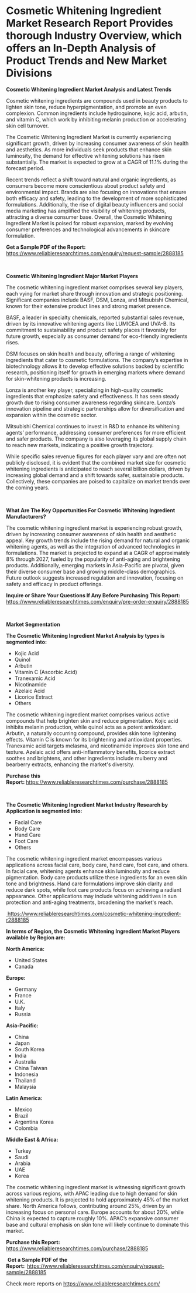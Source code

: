 <p><h1>Cosmetic Whitening Ingredient Market Research Report Provides thorough Industry Overview, which offers an In-Depth Analysis of Product Trends and New Market Divisions</h1></p><p><strong>Cosmetic Whitening Ingredient Market Analysis and Latest Trends</strong></p>
<p><p>Cosmetic whitening ingredients are compounds used in beauty products to lighten skin tone, reduce hyperpigmentation, and promote an even complexion. Common ingredients include hydroquinone, kojic acid, arbutin, and vitamin C, which work by inhibiting melanin production or accelerating skin cell turnover. </p><p>The Cosmetic Whitening Ingredient Market is currently experiencing significant growth, driven by increasing consumer awareness of skin health and aesthetics. As more individuals seek products that enhance skin luminosity, the demand for effective whitening solutions has risen substantially. The market is expected to grow at a CAGR of 11.1% during the forecast period. </p><p>Recent trends reflect a shift toward natural and organic ingredients, as consumers become more conscientious about product safety and environmental impact. Brands are also focusing on innovations that ensure both efficacy and safety, leading to the development of more sophisticated formulations. Additionally, the rise of digital beauty influencers and social media marketing has amplified the visibility of whitening products, attracting a diverse consumer base. Overall, the Cosmetic Whitening Ingredient Market is poised for robust expansion, marked by evolving consumer preferences and technological advancements in skincare formulation.</p></p>
<p><strong>Get a Sample PDF of the Report:&nbsp;</strong> <a href="https://www.reliableresearchtimes.com/enquiry/request-sample/2888185?utm_campaign=2997&utm_medium=2&utm_source=Github&utm_content=ia&utm_term=14032025&utm_id=cosmetic-whitening-ingredient">https://www.reliableresearchtimes.com/enquiry/request-sample/2888185</a></p>
<p>&nbsp;</p>
<p><strong>Cosmetic Whitening Ingredient Major Market Players</strong></p>
<p><p>The cosmetic whitening ingredient market comprises several key players, each vying for market share through innovation and strategic positioning. Significant companies include BASF, DSM, Lonza, and Mitsubishi Chemical, known for their extensive product lines and strong market presence.</p><p>BASF, a leader in specialty chemicals, reported substantial sales revenue, driven by its innovative whitening agents like LUMICEA and UVA-B. Its commitment to sustainability and product safety places it favorably for future growth, especially as consumer demand for eco-friendly ingredients rises.</p><p>DSM focuses on skin health and beauty, offering a range of whitening ingredients that cater to cosmetic formulations. The company’s expertise in biotechnology allows it to develop effective solutions backed by scientific research, positioning itself for growth in emerging markets where demand for skin-whitening products is increasing.</p><p>Lonza is another key player, specializing in high-quality cosmetic ingredients that emphasize safety and effectiveness. It has seen steady growth due to rising consumer awareness regarding skincare. Lonza’s innovation pipeline and strategic partnerships allow for diversification and expansion within the cosmetic sector.</p><p>Mitsubishi Chemical continues to invest in R&D to enhance its whitening agents’ performance, addressing consumer preferences for more efficient and safer products. The company is also leveraging its global supply chain to reach new markets, indicating a positive growth trajectory.</p><p>While specific sales revenue figures for each player vary and are often not publicly disclosed, it is evident that the combined market size for cosmetic whitening ingredients is anticipated to reach several billion dollars, driven by increasing global demand and a shift towards safer, sustainable products. Collectively, these companies are poised to capitalize on market trends over the coming years.</p></p>
<p>&nbsp;</p>
<p><strong>What Are The Key Opportunities For Cosmetic Whitening Ingredient Manufacturers?</strong></p>
<p><p>The cosmetic whitening ingredient market is experiencing robust growth, driven by increasing consumer awareness of skin health and aesthetic appeal. Key growth trends include the rising demand for natural and organic whitening agents, as well as the integration of advanced technologies in formulations. The market is projected to expand at a CAGR of approximately 8% through 2027, fueled by the popularity of anti-aging and brightening products. Additionally, emerging markets in Asia-Pacific are pivotal, given their diverse consumer base and growing middle-class demographics. Future outlook suggests increased regulation and innovation, focusing on safety and efficacy in product offerings.</p></p>
<p><strong>Inquire or Share Your Questions If Any Before Purchasing This Report:</strong> <a href="https://www.reliableresearchtimes.com/enquiry/pre-order-enquiry/2888185?utm_campaign=2997&utm_medium=2&utm_source=Github&utm_content=ia&utm_term=14032025&utm_id=cosmetic-whitening-ingredient">https://www.reliableresearchtimes.com/enquiry/pre-order-enquiry/2888185</a></p>
<p>&nbsp;</p>
<p><strong>Market Segmentation</strong></p>
<p><strong>The Cosmetic Whitening Ingredient Market Analysis by types is segmented into:</strong></p>
<p><ul><li>Kojic Acid</li><li>Quinol</li><li>Arbutin</li><li>Vitamin C (Ascorbic Acid)</li><li>Tranexamic Acid</li><li>Nicotinamide</li><li>Azelaic Acid</li><li>Licorice Extract</li><li>Others</li></ul></p>
<p><p>The cosmetic whitening ingredient market comprises various active compounds that help brighten skin and reduce pigmentation. Kojic acid inhibits melanin production, while quinol acts as a potent antioxidant. Arbutin, a naturally occurring compound, provides skin tone lightening effects. Vitamin C is known for its brightening and antioxidant properties. Tranexamic acid targets melasma, and nicotinamide improves skin tone and texture. Azelaic acid offers anti-inflammatory benefits, licorice extract soothes and brightens, and other ingredients include mulberry and bearberry extracts, enhancing the market's diversity.</p></p>
<p><strong>Purchase this Report:&nbsp;</strong><a href="https://www.reliableresearchtimes.com/purchase/2888185?utm_campaign=2997&utm_medium=2&utm_source=Github&utm_content=ia&utm_term=14032025&utm_id=cosmetic-whitening-ingredient">https://www.reliableresearchtimes.com/purchase/2888185</a></p>
<p>&nbsp;</p>
<p><strong>The Cosmetic Whitening Ingredient Market Industry Research by Application is segmented into:</strong></p>
<p><ul><li>Facial Care</li><li>Body Care</li><li>Hand Care</li><li>Foot Care</li><li>Others</li></ul></p>
<p><p>The cosmetic whitening ingredient market encompasses various applications across facial care, body care, hand care, foot care, and others. In facial care, whitening agents enhance skin luminosity and reduce pigmentation. Body care products utilize these ingredients for an even skin tone and brightness. Hand care formulations improve skin clarity and reduce dark spots, while foot care products focus on achieving a radiant appearance. Other applications may include whitening additives in sun protection and anti-aging treatments, broadening the market's reach.</p></p>
<p><a href="https://www.reliableresearchtimes.com/cosmetic-whitening-ingredient-r2888185?utm_campaign=2997&utm_medium=2&utm_source=Github&utm_content=ia&utm_term=14032025&utm_id=cosmetic-whitening-ingredient">&nbsp;https://www.reliableresearchtimes.com/cosmetic-whitening-ingredient-r2888185</a></p>
<p><strong>In terms of Region, the Cosmetic Whitening Ingredient Market Players available by Region are:</strong></p>
<p>
    <p> <strong> North America: </strong>
        <ul>
            <li>United States</li>
            <li>Canada</li>
        </ul>
        </p> 
    <p> <strong> Europe: </strong>
        <ul>
            <li>Germany</li>
            <li>France</li>
            <li>U.K.</li>
            <li>Italy</li>
            <li>Russia</li>
        </ul>
        </p> 
    <p> <strong> Asia-Pacific: </strong>
        <ul>
            <li>China</li>
            <li>Japan</li>
            <li>South Korea</li>
            <li>India</li>
            <li>Australia</li>
            <li>China Taiwan</li>
            <li>Indonesia</li>
            <li>Thailand</li>
            <li>Malaysia</li>
        </ul>
        </p> 
    <p> <strong> Latin America: </strong>
        <ul>
            <li>Mexico</li>
            <li>Brazil</li>
            <li>Argentina Korea</li>
            <li>Colombia</li>
        </ul>
        </p> 
    <p> <strong> Middle East & Africa: </strong>
        <ul>
            <li>Turkey</li>
            <li>Saudi</li>
            <li>Arabia</li>
            <li>UAE</li>
            <li>Korea</li>
        </ul>
    </p>
    </p>
<p><p>The cosmetic whitening ingredient market is witnessing significant growth across various regions, with APAC leading due to high demand for skin whitening products. It is projected to hold approximately 45% of the market share. North America follows, contributing around 25%, driven by an increasing focus on personal care. Europe accounts for about 20%, while China is expected to capture roughly 10%. APAC’s expansive consumer base and cultural emphasis on skin tone will likely continue to dominate this market.</p></p>
<p><strong>Purchase this Report: </strong><a href="https://www.reliableresearchtimes.com/purchase/2888185?utm_campaign=2997&utm_medium=2&utm_source=Github&utm_content=ia&utm_term=14032025&utm_id=cosmetic-whitening-ingredient">https://www.reliableresearchtimes.com/purchase/2888185</a></p>
<p>&nbsp;<strong>Get a Sample PDF of the Report:&nbsp;&nbsp;</strong><a href="https://www.reliableresearchtimes.com/enquiry/request-sample/2888185?utm_campaign=2997&utm_medium=2&utm_source=Github&utm_content=ia&utm_term=14032025&utm_id=cosmetic-whitening-ingredient">https://www.reliableresearchtimes.com/enquiry/request-sample/2888185</a></p>
<p><strong></strong></p>
<p>Check more reports on <a href="https://www.reliableresearchtimes.com/?utm_campaign=2997&utm_medium=2&utm_source=Github&utm_content=ia&utm_term=14032025&utm_id=cosmetic-whitening-ingredient">https://www.reliableresearchtimes.com/</a></p>